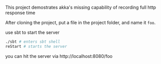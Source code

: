 This project demostrates akka's missing capability of recording full http response time

After cloning the project, put a file in the project folder, and name it `foo`.

use sbt to start the server
```bash
./sbt # enters sbt shell
reStart # starts the server
```

you can hit the server via http://localhost:8080/foo
